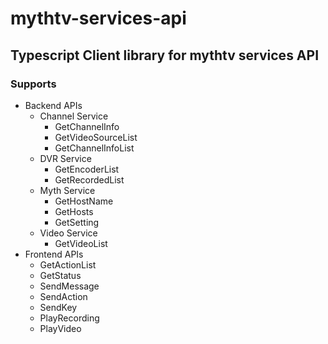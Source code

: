 # mythtv-services-api
## Typescript Client library for mythtv services API
### Supports
* Backend APIs
  * Channel Service
    * GetChannelInfo
    * GetVideoSourceList
    * GetChannelInfoList
  * DVR Service
    * GetEncoderList
    * GetRecordedList
  * Myth Service
    * GetHostName
    * GetHosts
    * GetSetting
  * Video Service
    * GetVideoList
* Frontend APIs
  * GetActionList
  * GetStatus
  * SendMessage
  * SendAction
  * SendKey
  * PlayRecording
  * PlayVideo